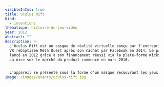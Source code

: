```yaml
---
visibleInCms: true
title: Oculus Rift
kind:
  - inventions
thematique: histoire-du-jeu-video
year: 2012
abstract: ""
description: >-
  L’Oculus Rift est un casque de réalité virtuelle conçu par l'entreprise Oculus
  VR rebaptisée Meta Quest après son rachat par Facebook en 2014. Le projet est
  lancé en 2012 grâce à son financement réussi via la plate-forme Kickstarter.
  La mise sur le marché du produit commence en mars 2016.


  L'appareil se présente sous la forme d'un masque recouvrant les yeux et attaché au visage par une sangle fermée à l'arrière du crâne. Un [écran plat numérique](https://fr.wikipedia.org/wiki/Moniteur_d%27ordinateur#%C3%89crans_plats_num%C3%A9riques "Moniteur d'ordinateur") est placé à quelques centimètres en face des yeux, perpendiculairement à l'axe du regard. Cet écran affiche une image [stéréoscopique](https://fr.wikipedia.org/wiki/St%C3%A9r%C3%A9oscopie "Stéréoscopie") déformée numériquement pour inverser la [distorsion optique](https://fr.wikipedia.org/wiki/Distorsion_optique "Distorsion optique") créée par deux lentilles situées en face de chaque œil, dans le but d'augmenter le [champ visuel](https://fr.wikipedia.org/wiki/Champ_visuel "Champ visuel") et la définition en face de la [fovéa](https://fr.wikipedia.org/wiki/Fov%C3%A9a "Fovéa")[](https://fr.wikipedia.org/wiki/Oculus_Rift#cite_note-4). L'écran est placé sur le [plan focal](https://fr.wikipedia.org/wiki/Distance_focale "Distance focale") de ces lentilles, de telle sorte que l'[image virtuelle](https://fr.wikipedia.org/wiki/Image_virtuelle_(optique) "Image virtuelle (optique)") ainsi créée se trouve projetée à l'infini. Divers capteurs permettent de détecter les mouvements de tête de l'utilisateur, ce qui permet d'adapter en temps réel l'image projetée sur l'écran, afin de produire l'illusion d'une immersion dans la scène restituée.
image: /images/events/oculus-rift.jpg
---
```

